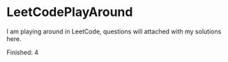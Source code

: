 # LeetCodePlayAround
I am playing around in LeetCode, questions will attached with my solutions here.

Finished: 4
